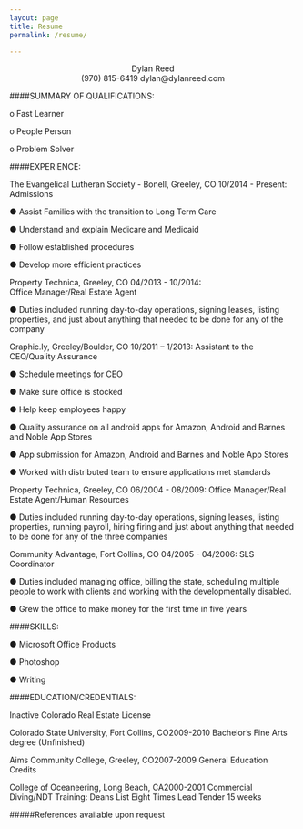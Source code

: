 ```yaml
---
layout: page
title: Resume
permalink: /resume/

---
```


<center>Dylan Reed</center>
<center>(970) 815-6419 dylan@dylanreed.com</center>

####SUMMARY OF QUALIFICATIONS: 
o	Fast Learner o	People Person o	Problem Solver 	####EXPERIENCE: 
The Evangelical Lutheran Society - Bonell, Greeley, CO 10/2014 - Present: 
		Admissions ● Assist Families with the transition to Long Term Care 
● Understand and explain Medicare and Medicaid 
● Follow established procedures 

● Develop more efficient practices	Property Technica, Greeley, CO 04/2013 - 10/2014:  	Office Manager/Real Estate Agent ● Duties included running day-to-day operations, signing leases, listing properties, and just about anything that needed to be done for any of the company Graphic.ly, Greeley/Boulder, CO 10/2011 – 1/2013:	Assistant to the CEO/Quality Assurance 
● Schedule meetings for CEO 
● Make sure office is stocked 
● Help keep employees happy

● Quality assurance on all android apps for Amazon, Android and Barnes and Noble App Stores 

● App submission for Amazon, Android and Barnes and Noble App Stores 

● Worked with distributed team to ensure applications met standards 	Property Technica, Greeley, CO 06/2004 - 08/2009: 
	Office Manager/Real Estate Agent/Human Resources ● Duties included running day-to-day operations, signing leases, listing properties, running payroll, hiring firing and just about anything that needed to be done for any of the three companies Community Advantage, Fort Collins, CO 04/2005 - 04/2006:	 SLS Coordinator ● Duties included managing office, billing the state, scheduling multiple people to work with clients and working with the developmentally disabled. 
● Grew the office to make money for the first time in five years 
	      ####SKILLS: 
● Microsoft Office Products 
● Photoshop 
● Writing
####EDUCATION/CREDENTIALS: 
Inactive Colorado Real Estate License
Colorado State University, Fort Collins, CO2009-2010 Bachelor’s Fine Arts degree (Unfinished) 
Aims Community College, Greeley, CO2007-2009 General Education Credits
 College of Oceaneering, Long Beach, CA2000-2001Commercial Diving/NDT Training: Deans List Eight Times Lead Tender 15 weeks 
#####References available upon request 